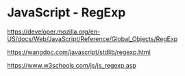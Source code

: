 <!-- #regexp #regexp-js -->
# JavaScript - RegExp

<https://developer.mozilla.org/en-US/docs/Web/JavaScript/Reference/Global_Objects/RegExp>

<https://wangdoc.com/javascript/stdlib/regexp.html>

<https://www.w3schools.com/js/js_regexp.asp>
